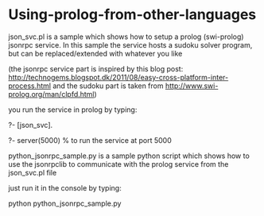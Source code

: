 Using-prolog-from-other-languages
=================================
json_svc.pl
is a sample which shows how to setup a prolog (swi-prolog) jsonrpc service.
In this sample the service hosts a sudoku solver program, but can be replaced/extended with whatever you like

(the jsonrpc service part is inspired by this blog post: http://technogems.blogspot.dk/2011/08/easy-cross-platform-inter-process.html and the sudoku part is taken from http://www.swi-prolog.org/man/clpfd.html)

you run the service in prolog by typing:

?- [json_svc].

?- server(5000) % to run the service at port 5000


python_jsonrpc_sample.py
is a sample python script which shows how to use the jsonrpclib to communicate with the prolog service from the json_svc.pl file

just run it in the console by typing:

python python_jsonrpc_sample.py
